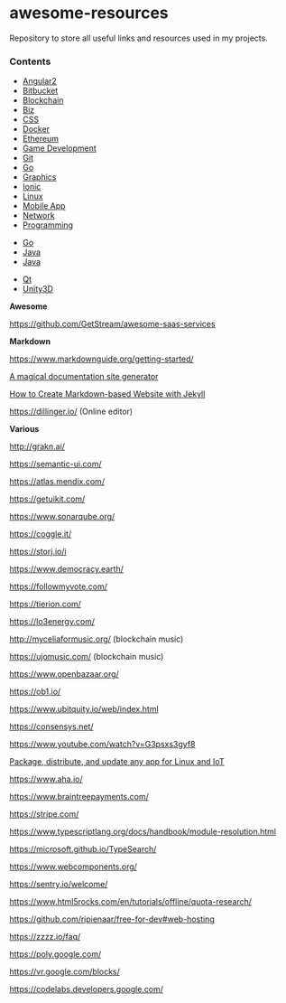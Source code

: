 # awesome-resources

Repository to store all useful links and resources used in my projects.

### Contents

* [Angular2](src/Angular2/)
* [Bitbucket](./src/Bitbucket/)
* [Blockchain](./src/Blockchain/)
* [Biz](./src/Biz/)
* [CSS](./src/Css/)
* [Docker](src/Docker/)
* [Ethereum](./Ethereum/)
* [Game Development](./src/GameDev/)
* [Git](./src/Git/)
* [Go](./src/Go/)
* [Graphics](./src/Graphics/)
* [Ionic](src/Ionic/)
* [Linux](./src/Linux/)
* [Mobile App](./src/MobileApp/)
* [Network](./src/Network/)
* [Programming](./src/Programming/)
- [Go](./src/Programming/Go/)
- [Java](./src/Programming/Java/)
- [Java](./src/Programming/Java/)
* [Qt](./src/Qt/)
* [Unity3D](src/Unity/)

**Awesome**

https://github.com/GetStream/awesome-saas-services

**Markdown**

https://www.markdownguide.org/getting-started/

[A magical documentation site generator](https://docsify.js.org/)

[How to Create Markdown-based Website with Jekyll](https://medium.com/pacroy/how-to-create-markdown-based-website-with-jekyll-e61454c23f68)

https://dillinger.io/ (Online editor)

**Various**

http://grakn.ai/

https://semantic-ui.com/

https://atlas.mendix.com/

https://getuikit.com/

https://www.sonarqube.org/

https://coggle.it/

https://storj.io/i

https://www.democracy.earth/

https://followmyvote.com/

https://tierion.com/

https://lo3energy.com/

http://myceliaformusic.org/ (blockchain music)

https://ujomusic.com/ (blockchain music)

https://www.openbazaar.org/

https://ob1.io/

https://www.ubitquity.io/web/index.html

https://consensys.net/

https://www.youtube.com/watch?v=G3psxs3gyf8

[Package, distribute, and update any app for Linux and IoT](https://snapcraft.io/)

https://www.aha.io/

https://www.braintreepayments.com/

https://stripe.com/

https://www.typescriptlang.org/docs/handbook/module-resolution.html

https://microsoft.github.io/TypeSearch/

https://www.webcomponents.org/

https://sentry.io/welcome/

https://www.html5rocks.com/en/tutorials/offline/quota-research/

https://github.com/ripienaar/free-for-dev#web-hosting

https://zzzz.io/faq/

https://poly.google.com/

https://vr.google.com/blocks/

https://codelabs.developers.google.com/
